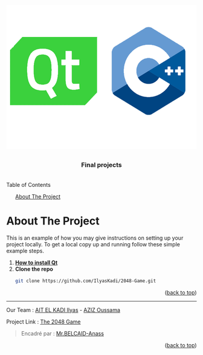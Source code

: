 <div id="top"></div>


<!-- PROJECT LOGO -->
<br>
<div align="center">
    <img src="images/logo.png" alt="Logo" width="550" height="380">  
    <h2 align="center"The 2048 Game</h2>
  <h3 align="center">Final projects</h3>
</div>
</br>

<!-- TABLE OF CONTENTS -->

  <summary>Table of Contents</summary>
  <ol>      
      <a href="#about-the-project">About The Project</a>         
  </ol>



<!-- ABOUT THE PROJECT -->
# About The Project
This is an example of how you may give instructions on setting up your project locally.
To get a local copy up and running follow these simple example steps.

1. [**How to install Qt**](https://anassbelcaid.github.io/CS221/qtcreator/)
2. **Clone the repo**
   ```sh
   git clone https://github.com/IlyasKadi/2048-Game.git
   ```
 
<p align="right">(<a href="#top">back to top</a>)</p>





 
-------------------------------------------------------------------------------------------------------------------------------------------------------------------
 Our Team     : [AIT EL KADI Ilyas](https://github.com/IlyasKadi) - [AZIZ Oussama](https://github.com/ATAMAN0)  
 
   Project Link : [The 2048 Game](https://github.com/IlyasKadi/2048-Game)   
 
  > Encadré par  : [Mr.BELCAID-Anass](https://anassbelcaid.github.io)  
                                                                                             
<p align="right">(<a href="#top">back to top</a>)</p>
